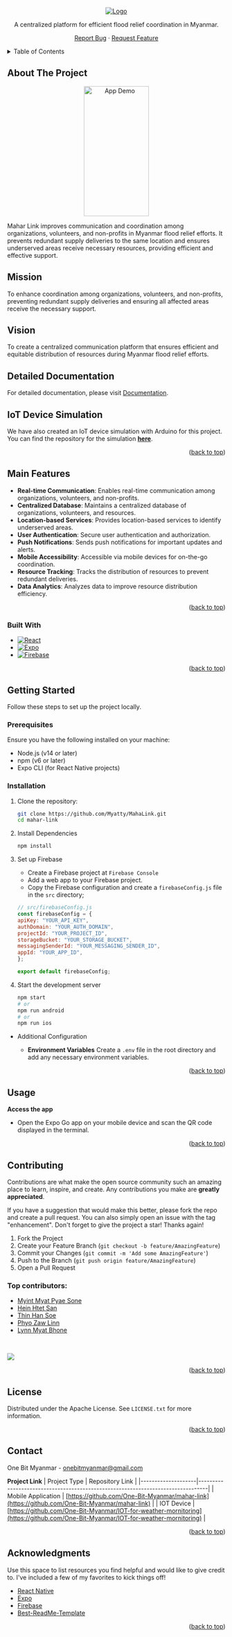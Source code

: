 
<a id="readme-top"></a>

<!-- PROJECT LOGO -->
<br />
<div align="center">
  <a href="https://github.com/One-Bit-Myanmar/mahar-link.git">
    <img src="maha-link-logo.png" alt="Logo">
  </a>

<p align="center">
   A centralized platform for efficient flood relief coordination in Myanmar.

<a href="https://github.com/One-Bit-Myanmar/mahar-link/issues/new?labels=bug&template=bug-report---.md">Report Bug</a>
    ·
    <a href="https://github.com/One-Bit-Myanmar/mahar-link/issues/new?labels=enhancement&template=feature-request---.md">Request Feature</a>
</p>


</div>



<!-- TABLE OF CONTENTS -->
<details>
  <summary>Table of Contents</summary>
  <ol>
    <li>
      <a href="#about-the-project">About The Project</a>
      <ul>
        <li><a href="#main-features">Main Features</a></li>
        <li><a href="#built-with">Built With</a></li>
      </ul>
    </li>
    <li>
      <a href="#getting-started">Getting Started</a>
      <ul>
        <li><a href="#prerequisites">Prerequisites</a></li>
        <li><a href="#installation">Installation</a></li>
      </ul>
    </li>
    <li><a href="#usage">Usage</a></li>
    <li><a href="#contributing">Contributing</a></li>
    <li><a href="#license">License</a></li>
    <li><a href="#contact">Contact</a></li>
    <li><a href="#acknowledgments">Acknowledgments</a></li>
    <li><a href="#iot-device-simulation">IoT Device Simulation</a></li>
  </ol>
</details>



<!-- ABOUT THE PROJECT -->
## About The Project

<p align=center width="300">
<a href="./app-demo.mp4">
  <img src="./app-interface.jpg" alt="App Demo" width="150" height="300">
</a>
</p>

Mahar Link improves communication and coordination among organizations, volunteers, and non-profits in Myanmar flood relief efforts. It prevents redundant supply deliveries to the same location and ensures underserved areas receive necessary resources, providing efficient and effective support.

## Mission

To enhance coordination among organizations, volunteers, and non-profits, preventing redundant supply deliveries and ensuring all affected areas receive the necessary support.

## Vision

To create a centralized communication platform that ensures efficient and equitable distribution of resources during Myanmar flood relief efforts.

## Detailed Documentation

For detailed documentation, please visit [Documentation](/doc/Maha-Link-Documentation.pdf).

## IoT Device Simulation

We have also created an IoT device simulation with Arduino for this project. You can find the repository for the simulation [**here**](https://github.com/One-Bit-Myanmar/IOT-for-weather-mornitoring).


<p align="right">(<a href="#readme-top">back to top</a>)</p>

<!-- FEATURES -->
## Main Features

- **Real-time Communication**: Enables real-time communication among organizations, volunteers, and non-profits.
- **Centralized Database**: Maintains a centralized database of organizations, volunteers, and resources.
- **Location-based Services**: Provides location-based services to identify underserved areas.
- **User Authentication**: Secure user authentication and authorization.
- **Push Notifications**: Sends push notifications for important updates and alerts.
- **Mobile Accessibility**: Accessible via mobile devices for on-the-go coordination.
- **Resource Tracking**: Tracks the distribution of resources to prevent redundant deliveries.
- **Data Analytics**: Analyzes data to improve resource distribution efficiency.



<p align="right">(<a href="#readme-top">back to top</a>)</p>


### Built With

* [![React][React.js]][React-url]
* [![Expo][Expo.dev]](https://expo.dev/)
* [![Firebase][Firebase.dev]](https://firebase.google.com/)


<p align="right">(<a href="#readme-top">back to top</a>)</p>



<!-- GETTING STARTED -->
## Getting Started

Follow these steps to set up the project locally.

### Prerequisites

Ensure you have the following installed on your machine:

- Node.js (v14 or later)
- npm (v6 or later)
- Expo CLI (for React Native projects)

### Installation

1. Clone the repository:

    ```sh
    git clone https://github.com/Myatty/MahaLink.git
    cd mahar-link
    ```

2. Install Dependencies

    ```sh
    npm install
    ```

3. Set up Firebase

    - Create a Firebase project at `Firebase Console`
    - Add a web app to your Firebase project.
    - Copy the Firebase configuration and create a `firebaseConfig.js` file in the `src` directory;

    ```javascript
    // src/firebaseConfig.js
    const firebaseConfig = {
    apiKey: "YOUR_API_KEY",
    authDomain: "YOUR_AUTH_DOMAIN",
    projectId: "YOUR_PROJECT_ID",
    storageBucket: "YOUR_STORAGE_BUCKET",
    messagingSenderId: "YOUR_MESSAGING_SENDER_ID",
    appId: "YOUR_APP_ID",
    };

    export default firebaseConfig;
    ```

4. Start the development server

    ```sh
    npm start
    # or
    npm run android
    # or
    npm run ios
    ```

- Additional Configuration

    - **Environment Variables**
    Create a `.env` file in the root directory and add any necessary environment variables.

<p align="right">(<a href="#readme-top">back to top</a>)</p>



<!-- USAGE EXAMPLES -->
## Usage

**Access the app**

 - Open the Expo Go app on your mobile device and scan the QR code displayed in the terminal.

<p align="right">(<a href="#readme-top">back to top</a>)</p>


<!-- CONTRIBUTING -->
## Contributing

Contributions are what make the open source community such an amazing place to learn, inspire, and create. Any contributions you make are **greatly appreciated**.

If you have a suggestion that would make this better, please fork the repo and create a pull request. You can also simply open an issue with the tag "enhancement".
Don't forget to give the project a star! Thanks again!

1. Fork the Project
2. Create your Feature Branch (`git checkout -b feature/AmazingFeature`)
3. Commit your Changes (`git commit -m 'Add some AmazingFeature'`)
4. Push to the Branch (`git push origin feature/AmazingFeature`)
5. Open a Pull Request

### Top contributors:

- [Myint Myat Pyae Sone](https://github.com/Myatty)
- [Hein Htet San](https://github.com/Hein-HtetSan)
- [Thin Han Soe](https://github.com/Yoinami)
- [Phyo Zaw Linn](https://github.com/farout101)
- [Lynn Myat Bhone](https://github.com/@Lynn-Myat-Bhone)

<br>

<p align="left">
<!-- contributor  -->
<a href="https://github.com/One-Bit-Myanmar/mahar-link/graphs/contributors">
  <img src="https://contrib.rocks/image?repo=One-Bit-Myanmar/mahar-link" />
</a>

</p>

<p align="right">(<a href="#readme-top">back to top</a>)</p>


<!-- LICENSE -->
## License

Distributed under the Apache License. See `LICENSE.txt` for more information.

<p align="right">(<a href="#readme-top">back to top</a>)</p>



<!-- CONTACT -->
## Contact

One Bit Myanmar - onebitmyanmar@gmail.com

**Project Link**
| Project Type       | Repository Link                                                                 |
|--------------------|---------------------------------------------------------------------------------|
| Mobile Application | [https://github.com/One-Bit-Myanmar/mahar-link](https://github.com/One-Bit-Myanmar/mahar-link) |
| IOT Device         | [https://github.com/One-Bit-Myanmar/IOT-for-weather-mornitoring](https://github.com/One-Bit-Myanmar/IOT-for-weather-mornitoring) |


<p align="right">(<a href="#readme-top">back to top</a>)</p>



<!-- ACKNOWLEDGMENTS -->
## Acknowledgments

Use this space to list resources you find helpful and would like to give credit to. I've included a few of my favorites to kick things off!

- [React Native](https://reactnative.dev/)
- [Expo](https://expo.dev/)
- [Firebase](https://firebase.google.com/)
- [Best-ReadMe-Template](https://github.com/othneildrew/Best-README-Template)

<p align="right">(<a href="#readme-top">back to top</a>)</p>




<!-- MARKDOWN LINKS & IMAGES -->
<!-- https://www.markdownguide.org/basic-syntax/#reference-style-links -->
[Expo.dev]: https://img.shields.io/badge/expo-000000?style=for-the-badge&logo=expo&logoColor=white
[React.js]: https://img.shields.io/badge/React-20232A?style=for-the-badge&logo=react&logoColor=61DAFB
[React-url]: https://reactjs.org/
[Firebase.dev]: https://img.shields.io/badge/Firebase-4A4A55?style=for-the-badge&logo=firebase&logoColor=FF3E00 
